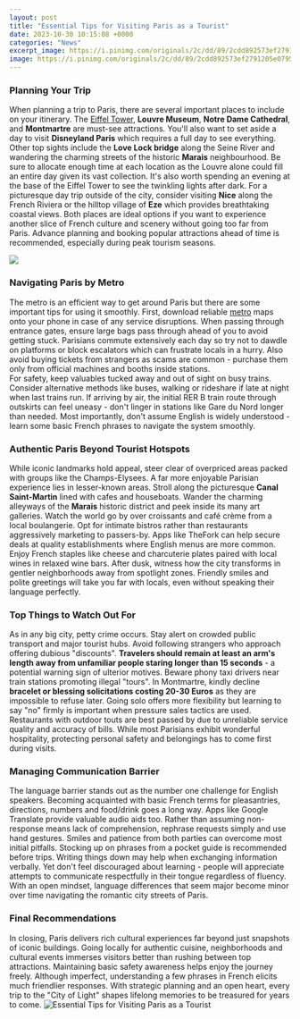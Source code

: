 ```yaml
---
layout: post
title: "Essential Tips for Visiting Paris as a Tourist"
date: 2023-10-30 10:15:08 +0000
categories: "News"
excerpt_image: https://i.pinimg.com/originals/2c/dd/89/2cdd892573ef2791205e0795cab9399c.jpg
image: https://i.pinimg.com/originals/2c/dd/89/2cdd892573ef2791205e0795cab9399c.jpg
---
```


### Planning Your Trip
When planning a trip to Paris, there are several important places to include on your itinerary. The [Eiffel Tower](https://logurl.github.io/2024-01-09-u5317-u9a6c-u5176-u987f-u4f18-u7f8e-u98ce-u5149-u7ebf-u666e-u904d-u5c0f-u77e5-u8bc6/), **Louvre Museum**, **Notre Dame Cathedral**, and **Montmartre** are must-see attractions. You'll also want to set aside a day to visit **Disneyland Paris** which requires a full day to see everything. Other top sights include the **Love Lock bridge** along the Seine River and wandering the charming streets of the historic **Marais** neighbourhood. Be sure to allocate enough time at each location as the Louvre alone could fill an entire day given its vast collection. It's also worth spending an evening at the base of the Eiffel Tower to see the twinkling lights after dark. 
For a picturesque day trip outside of the city, consider visiting **Nice** along the French Riviera or the hilltop village of **Eze** which provides breathtaking coastal views. Both places are ideal options if you want to experience another slice of French culture and scenery without going too far from Paris. Advance planning and booking popular attractions ahead of time is recommended, especially during peak tourism seasons.

![](https://www.travellens.co/content/images/2019/10/Paris-eiffel-tower.jpg)
### Navigating Paris by Metro
The metro is an efficient way to get around Paris but there are some important tips for using it smoothly. First, download reliable [metro](https://senprints.com/search?s=Streetcar+Operator+Job+T-Shirt|+Deals&spsid=122536
) maps onto your phone in case of any service disruptions. When passing through entrance gates, ensure large bags pass through ahead of you to avoid getting stuck. Parisians commute extensively each day so try not to dawdle on platforms or block escalators which can frustrate locals in a hurry. Also avoid buying tickets from strangers as scams are common - purchase them only from official machines and booths inside stations.  
For safety, keep valuables tucked away and out of sight on busy trains. Consider alternative methods like buses, walking or rideshare if late at night when last trains run. If arriving by air, the initial RER B train route through outskirts can feel uneasy - don't linger in stations like Gare du Nord longer than needed. Most importantly, don't assume English is widely understood - learn some basic French phrases to navigate the system smoothly.
### Authentic Paris Beyond Tourist Hotspots  
While iconic landmarks hold appeal, steer clear of overpriced areas packed with groups like the Champs-Elysees. A far more enjoyable Parisian experience lies in lesser-known areas. Stroll along the picturesque **Canal Saint-Martin** lined with cafes and houseboats. Wander the charming alleyways of the **Marais** historic district and peek inside its many art galleries. Watch the world go by over croissants and café crème from a local boulangerie.
Opt for intimate bistros rather than restaurants aggressively marketing to passers-by. Apps like TheFork can help secure deals at quality establishments where English menus are more common. Enjoy French staples like cheese and charcuterie plates paired with local wines in relaxed wine bars. After dusk, witness how the city transforms in gentler neighborhoods away from spotlight zones. Friendly smiles and polite greetings will take you far with locals, even without speaking their language perfectly.
### Top Things to Watch Out For 
As in any big city, petty crime occurs. Stay alert on crowded public transport and major tourist hubs. Avoid following strangers who approach offering dubious "discounts". **Travelers should remain at least an arm's length away from unfamiliar people staring longer than 15 seconds** - a potential warning sign of ulterior motives. Beware phony taxi drivers near train stations promoting illegal "tours". 
In Montmartre, kindly decline **bracelet or blessing solicitations costing 20-30 Euros** as they are impossible to refuse later. Going solo offers more flexibility but learning to say "no" firmly is important when pressure sales tactics are used. Restaurants with outdoor touts are best passed by due to unreliable service quality and accuracy of bills. While most Parisians exhibit wonderful hospitality, protecting personal safety and belongings has to come first during visits.
### Managing Communication Barrier 
The language barrier stands out as the number one challenge for English speakers. Becoming acquainted with basic French terms for pleasantries, directions, numbers and food/drink goes a long way. Apps like Google Translate provide valuable audio aids too. Rather than assuming non-response means lack of comprehension, rephrase requests simply and use hand gestures. Smiles and patience from both parties can overcome most initial pitfalls. 
Stocking up on phrases from a pocket guide is recommended before trips. Writing things down may help when exchanging information verbally. Yet don't feel discouraged about learning - people will appreciate attempts to communicate respectfully in their tongue regardless of fluency. With an open mindset, language differences that seem major become minor over time navigating the romantic city streets of Paris.
### Final Recommendations
In closing, Paris delivers rich cultural experiences far beyond just snapshots of iconic buildings. Going locally for authentic cuisine, neighborhoods and cultural events immerses visitors better than rushing between top attractions. Maintaining basic safety awareness helps enjoy the journey freely. Although imperfect, understanding a few phrases in French elicits much friendlier responses. With strategic planning and an open heart, every trip to the "City of Light" shapes lifelong memories to be treasured for years to come.
![Essential Tips for Visiting Paris as a Tourist](https://i.pinimg.com/originals/2c/dd/89/2cdd892573ef2791205e0795cab9399c.jpg)
